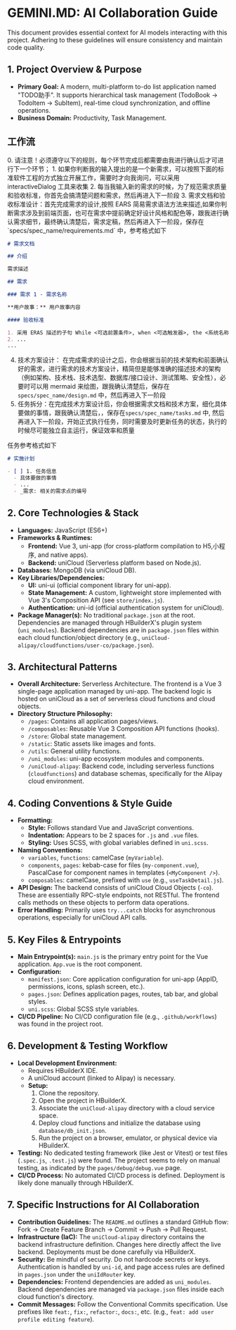 # GEMINI.MD: AI Collaboration Guide

This document provides essential context for AI models interacting with this project. Adhering to these guidelines will ensure consistency and maintain code quality.

## 1. Project Overview & Purpose

* **Primary Goal:** A modern, multi-platform to-do list application named "TODO助手". It supports hierarchical task management (TodoBook → TodoItem → SubItem), real-time cloud synchronization, and offline operations.
* **Business Domain:** Productivity, Task Management.

## 工作流

<workflow>
0. 请注意！必须遵守以下的规则，每个环节完成后都需要由我进行确认后才可进行下一个环节；
1. 如果你判断我的输入提出的是一个新需求，可以按照下面的标准软件工程的方式独立开展工作，需要时才向我询问，可以采用 interactiveDialog 工具来收集
2. 每当我输入新的需求的时候，为了规范需求质量和验收标准，你首先会搞清楚问题和需求，然后再进入下一阶段
3. 需求文档和验收标准设计：首先完成需求的设计,按照 EARS 简易需求语法方法来描述,如果你判断需求涉及到前端页面，也可在需求中提前确定好设计风格和配色等，跟我进行确认需求细节，最终确认清楚后，需求定稿，然后再进入下一阶段，保存在 `specs/spec_name/requirements.md` 中，参考格式如下

```markdown
# 需求文档

## 介绍

需求描述

## 需求

### 需求 1 - 需求名称

**用户故事：** 用户故事内容

#### 验收标准

1. 采用 ERAS 描述的子句 While <可选前置条件>, when <可选触发器>, the <系统名称> shall <系统响应>，例如 When 选择"静音"时，笔记本电脑应当抑制所有音频输出。
2. ...
...
```
4. 技术方案设计： 在完成需求的设计之后，你会根据当前的技术架构和前面确认好的需求，进行需求的技术方案设计，精简但是能够准确的描述技术的架构（例如架构、技术栈、技术选型、数据库/接口设计、测试策略、安全性），必要时可以用 mermaid 来绘图，跟我确认清楚后，保存在  `specs/spec_name/design.md`  中，然后再进入下一阶段
5. 任务拆分：在完成技术方案设计后，你会根据需求文档和技术方案，细化具体要做的事情，跟我确认清楚后，，保存在`specs/spec_name/tasks.md` 中, 然后再进入下一阶段，开始正式执行任务，同时需要及时更新任务的状态，执行的时候尽可能独立自主运行，保证效率和质量

任务参考格式如下

``` markdown
# 实施计划

- [ ] 1. 任务信息
  - 具体要做的事情
  - ...
  - _需求: 相关的需求点的编号

```
</workflow>


## 2. Core Technologies & Stack

* **Languages:** JavaScript (ES6+)
* **Frameworks & Runtimes:**
    * **Frontend:** Vue 3, uni-app (for cross-platform compilation to H5,小程序, and native apps).
    * **Backend:** uniCloud (Serverless platform based on Node.js).
* **Databases:** MongoDB (via uniCloud DB).
* **Key Libraries/Dependencies:**
    * **UI:** uni-ui (official component library for uni-app).
    * **State Management:** A custom, lightweight store implemented with Vue 3's Composition API (see `store/index.js`).
    * **Authentication:** uni-id (official authentication system for uniCloud).
* **Package Manager(s):** No traditional `package.json` at the root. Dependencies are managed through HBuilderX's plugin system (`uni_modules`). Backend dependencies are in `package.json` files within each cloud function/object directory (e.g., `uniCloud-alipay/cloudfunctions/user-co/package.json`).

## 3. Architectural Patterns

* **Overall Architecture:** Serverless Architecture. The frontend is a Vue 3 single-page application managed by uni-app. The backend logic is hosted on uniCloud as a set of serverless cloud functions and cloud objects.
* **Directory Structure Philosophy:**
    * `/pages`: Contains all application pages/views.
    * `/composables`: Reusable Vue 3 Composition API functions (hooks).
    * `/store`: Global state management.
    * `/static`: Static assets like images and fonts.
    * `/utils`: General utility functions.
    * `/uni_modules`: uni-app ecosystem modules and components.
    * `/uniCloud-alipay`: Backend code, including serverless functions (`cloudfunctions`) and database schemas, specifically for the Alipay cloud environment.

## 4. Coding Conventions & Style Guide

* **Formatting:**
    * **Style:** Follows standard Vue and JavaScript conventions.
    * **Indentation:** Appears to be 2 spaces for `.js` and `.vue` files.
    * **Styling:** Uses SCSS, with global variables defined in `uni.scss`.
* **Naming Conventions:**
    * `variables`, `functions`: camelCase (`myVariable`).
    * `components`, `pages`: kebab-case for files (`my-component.vue`), PascalCase for component names in templates (`<MyComponent />`).
    * `composables`: camelCase, prefixed with `use` (e.g., `useTaskDetail.js`).
* **API Design:** The backend consists of uniCloud Cloud Objects (`-co`). These are essentially RPC-style endpoints, not RESTful. The frontend calls methods on these objects to perform data operations.
* **Error Handling:** Primarily uses `try...catch` blocks for asynchronous operations, especially for uniCloud API calls.

## 5. Key Files & Entrypoints

* **Main Entrypoint(s):** `main.js` is the primary entry point for the Vue application. `App.vue` is the root component.
* **Configuration:**
    * `manifest.json`: Core application configuration for uni-app (AppID, permissions, icons, splash screen, etc.).
    * `pages.json`: Defines application pages, routes, tab bar, and global styles.
    * `uni.scss`: Global SCSS style variables.
* **CI/CD Pipeline:** No CI/CD configuration file (e.g., `.github/workflows`) was found in the project root.

## 6. Development & Testing Workflow

* **Local Development Environment:**
    * Requires HBuilderX IDE.
    * A uniCloud account (linked to Alipay) is necessary.
    * **Setup:**
        1. Clone the repository.
        2. Open the project in HBuilderX.
        3. Associate the `uniCloud-alipay` directory with a cloud service space.
        4. Deploy cloud functions and initialize the database using `database/db_init.json`.
        5. Run the project on a browser, emulator, or physical device via HBuilderX.
* **Testing:** No dedicated testing framework (like Jest or Vitest) or test files (`.spec.js`, `.test.js`) were found. The project seems to rely on manual testing, as indicated by the `pages/debug/debug.vue` page.
* **CI/CD Process:** No automated CI/CD process is defined. Deployment is likely done manually through HBuilderX.

## 7. Specific Instructions for AI Collaboration

* **Contribution Guidelines:** The `README.md` outlines a standard GitHub flow: Fork -> Create Feature Branch -> Commit -> Push -> Pull Request.
* **Infrastructure (IaC):** The `uniCloud-alipay` directory contains the backend infrastructure definition. Changes here directly affect the live backend. Deployments must be done carefully via HBuilderX.
* **Security:** Be mindful of security. Do not hardcode secrets or keys. Authentication is handled by `uni-id`, and page access rules are defined in `pages.json` under the `uniIdRouter` key.
* **Dependencies:** Frontend dependencies are added as `uni_modules`. Backend dependencies are managed via `package.json` files inside each cloud function's directory.
* **Commit Messages:** Follow the Conventional Commits specification. Use prefixes like `feat:`, `fix:`, `refactor:`, `docs:`, etc. (e.g., `feat: add user profile editing feature`).
